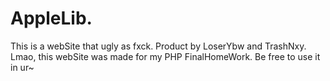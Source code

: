 # AppleLib.
This is a webSite that ugly as fxck.
Product by LoserYbw and TrashNxy.
Lmao, this webSite was made for my PHP FinalHomeWork.
Be free to use it in ur~
